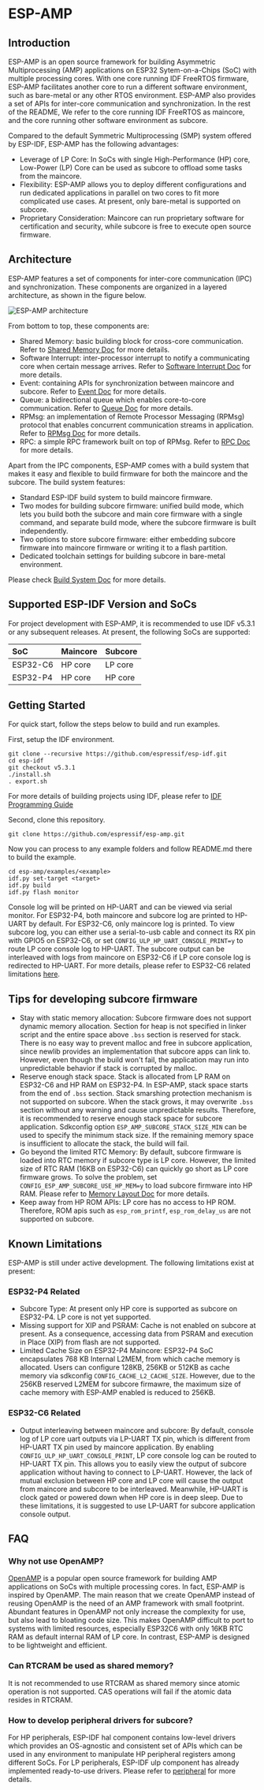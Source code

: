 # ESP-AMP

## Introduction

ESP-AMP is an open source framework for building Asymmetric Multiprocessing (AMP) applications on ESP32 Sytem-on-a-Chips (SoC) with multiple processing cores. With one core running IDF FreeRTOS firmware, ESP-AMP facilitates another core to run a different software environment, such as bare-metal or any other RTOS environment. ESP-AMP also provides a set of APIs for inter-core communication and synchronization. In the rest of the README, We refer to the core running IDF FreeRTOS as maincore, and the core running other software environment as subcore.

Compared to the default Symmetric Multiprocessing (SMP) system offered by ESP-IDF, ESP-AMP has the following advantages:
- Leverage of LP Core: In SoCs with single High-Performance (HP) core, Low-Power (LP) Core can be used as subcore to offload some tasks from the maincore.
- Flexibility: ESP-AMP allows you to deploy different configurations and run dedicated applications in parallel on two cores to fit more complicated use cases. At present, only bare-metal is supported on subcore.
- Proprietary Consideration: Maincore can run proprietary software for certification and security, while subcore is free to execute open source firmware.

## Architecture

ESP-AMP features a set of components for inter-core communication (IPC) and synchronization. These components are organized in a layered architecture, as shown in the figure below.

![ESP-AMP architecture](./docs/imgs/esp_amp_arch.png)

From bottom to top, these components are:

* Shared Memory: basic building block for cross-core communication. Refer to [Shared Memory Doc](./docs/shared_memory.md) for more details.
* Software Interrupt: inter-processor interrupt to notify a communicating core when certain message arrives. Refer to [Software Interrupt Doc](./docs/software_interrupt.md) for more details.
* Event: containing APIs for synchronization between maincore and subcore. Refer to [Event Doc](./docs/event.md) for more details.
* Queue: a bidirectional queue which enables core-to-core communication. Refer to [Queue Doc](./docs/queue.md) for more details.
* RPMsg: an implementation of Remote Processor Messaging (RPMsg) protocol that enables concurrent communication streams in application. Refer to [RPMsg Doc](./docs/rpmsg.md) for more details.
* RPC: a simple RPC framework built on top of RPMsg. Refer to [RPC Doc](./docs/rpc.md) for more details.

Apart from the IPC components, ESP-AMP comes with a build system that makes it easy and flexible to build firmware for both the maincore and the subcore. The build system features:

* Standard ESP-IDF build system to build maincore firmware.
* Two modes for building subcore firmware: unified build mode, which lets you build both the subcore and main core firmware with a single command, and separate build mode, where the subcore firmware is built independently.
* Two options to store subcore firmware: either embedding subcore firmware into maincore firmware or writing it to a flash partition.
* Dedicated toolchain settings for building subcore in bare-metal environment.

Please check [Build System Doc](./docs/build_system.md) for more details.


## Supported ESP-IDF Version and SoCs

For project development with ESP-AMP, it is recommended to use IDF v5.3.1 or any subsequent releases. At present, the following SoCs are supported:

| SoC | Maincore | Subcore |
| :--- | :--- | :--- |
| ESP32-C6 | HP core | LP core |
| ESP32-P4 | HP core | HP core |


## Getting Started

For quick start, follow the steps below to build and run examples.

First, setup the IDF environment. 

``` shell
git clone --recursive https://github.com/espressif/esp-idf.git
cd esp-idf
git checkout v5.3.1
./install.sh
. export.sh
```

For more details of building projects using IDF, please refer to [IDF Programming Guide](https://docs.espressif.com/projects/esp-idf/en/latest/esp32/get-started/index.html)

Second, clone this repository.
``` shell
git clone https://github.com/espressif/esp-amp.git
```

Now you can process to any example folders and follow README.md there to build the example.

``` shell
cd esp-amp/examples/<example>
idf.py set-target <target>
idf.py build
idf.py flash monitor
```

Console log will be printed on HP-UART and can be viewed via serial monitor. For ESP32-P4, both maincore and subcore log are printed to HP-UART by default. For ESP32-C6, only maincore log is printed. To view subcore log, you can either use a serial-to-usb cable and connect its RX pin with GPIO5 on ESP32-C6, or set `CONFIG_ULP_HP_UART_CONSOLE_PRINT=y` to route LP core console log to HP-UART. The subcore output can be interleaved with logs from maincore on ESP32-C6 if LP core console log is redirected to HP-UART. For more details, please refer to ESP32-C6 related limitations [here](#known-limitations).

## Tips for developing subcore firmware

* Stay with static memory allocation: Subcore firmware does not support dynamic memory allocation. Section for heap is not specified in linker script and the entire space above `.bss` section is reserved for stack. There is no easy way to prevent malloc and free in subcore application, since newlib provides an implementation that subcore apps can link to. However, even though the build won't fail, the application may run into unpredictable behavior if stack is corrupted by malloc.
* Reserve enough stack space. Stack is allocated from LP RAM on ESP32-C6 and HP RAM on ESP32-P4. In ESP-AMP, stack space starts from the end of `.bss` section. Stack smarshing protection mechanism is not supported on subcore. When the stack grows, it may overwrite `.bss` section without any warning and cause unpredictable results. Therefore, it is recommended to reserve enough stack space for subcore application. Sdkconfig option `ESP_AMP_SUBCORE_STACK_SIZE_MIN` can be used to specify the minimum stack size. If the remaining memory space is insufficient to allocate the stack, the build will fail.
* Go beyond the limited RTC Memory: By default, subcore firmware is loaded into RTC memory if subcore type is LP core. However, the limited size of RTC RAM (16KB on ESP32-C6) can quickly go short as LP core firmware grows. To solve the problem, set `CONFIG_ESP_AMP_SUBCORE_USE_HP_MEM=y` to load subcore firmware into HP RAM. Please refer to [Memory Layout Doc](./docs/memory_layout.md) for more details.
* Keep away from HP ROM APIs: LP core has no access to HP ROM. Therefore, ROM apis such as `esp_rom_printf`, `esp_rom_delay_us` are not supported on subcore.

## Known Limitations

ESP-AMP is still under active development. The following limitations exist at present:

### ESP32-P4 Related

* Subcore Type: At present only HP core is supported as subcore on ESP32-P4. LP core is not yet supported.
* Missing support for XIP and PSRAM: Cache is not enabled on subcore at present. As a consequence, accessing data from PSRAM and execution in Place (XIP) from flash are not supported.
* Limited Cache Size on ESP32-P4 Maincore: ESP32-P4 SoC encapsulates 768 KB Internal L2MEM, from which cache memory is allocated. Users can configure 128KB, 256KB or 512KB as cache memory via sdkconfig `CONFIG_CACHE_L2_CACHE_SIZE`. However, due to the 256KB reserved L2MEM for subcore firmawre, the maximum size of cache memory with ESP-AMP enabled is reduced to 256KB.

### ESP32-C6 Related

* Output interleaving between maincore and subcore: By default, console log of LP core uart outputs via LP-UART TX pin, which is different from HP-UART TX pin used by maincore application. By enabling `CONFIG_ULP_HP_UART_CONSOLE_PRINT`, LP core console log can be routed to HP-UART TX pin. This allows you to easily view the output of subcore application without having to connect to LP-UART. However, the lack of mutual exclusion between HP core and LP core will cause the output from maincore and subcore to be interleaved. Meanwhile, HP-UART is clock gated or powered down when HP core is in deep sleep. Due to these limitations, it is suggested to use LP-UART for subcore application console output.

## FAQ

### Why not use OpenAMP?

[OpenAMP](https://github.com/OpenAMP/open-amp) is a popular open source framework for building AMP applications on SoCs with multiple processing cores. In fact, ESP-AMP is inspired by OpenAMP. The main reason that we create OpenAMP instead of reusing OpenAMP is the need of an AMP framework with small footprint. Abundant features in OpenAMP not only increase the complexity for use, but also lead to bloating code size. This makes OpenAMP difficult to port to systems with limited resources, especially ESP32C6 with only 16KB RTC RAM as default internal RAM of LP core. In contrast, ESP-AMP is designed to be lightweight and efficient.

### Can RTCRAM be used as shared memory?

It is not recommended to use RTCRAM as shared memory since atomic operation is not supported. CAS operations will fail if the atomic data resides in RTCRAM.

### How to develop peripheral drivers for subcore?

For HP peripherals, ESP-IDF hal component contains low-level drivers which provides an OS-agnostic and consistent set of APIs which can be used in any environment to manipulate HP peripheral registers among different SoCs. For LP peripherals, ESP-IDF ulp component has already implemented ready-to-use drivers. Please refer to [peripheral](./docs/peripheral.md) for more details.
